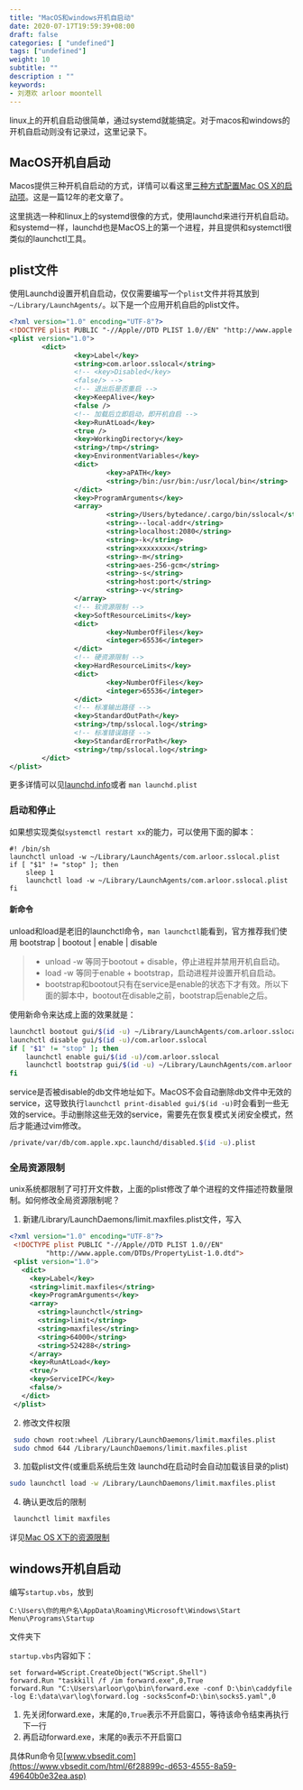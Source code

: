 ```yaml
---
title: "MacOS和windows开机自启动"
date: 2020-07-17T19:59:39+08:00
draft: false
categories: [ "undefined"]
tags: ["undefined"]
weight: 10
subtitle: ""
description : ""
keywords:
- 刘港欢 arloor moontell
---
```


linux上的开机自启动很简单，通过systemd就能搞定。对于macos和windows的开机自启动则没有记录过，这里记录下。
<!--more-->

## MacOS开机自启动

Macos提供三种开机自启动的方式，详情可以看这里[三种方式配置Mac OS X的启动项](https://blog.csdn.net/abby_sheen/article/details/7817198)。这是一篇12年的老文章了。

这里挑选一种和linux上的systemd很像的方式，使用launchd来进行开机自启动。和systemd一样，launchd也是MacOS上的第一个进程，并且提供和systemctl很类似的launchctl工具。

## plist文件

使用Launchd设置开机自启动，仅仅需要编写一个`plist`文件并将其放到`~/Library/LaunchAgents/`。以下是一个应用开机自启的plist文件。

```xml
<?xml version="1.0" encoding="UTF-8"?>
<!DOCTYPE plist PUBLIC "-//Apple//DTD PLIST 1.0//EN" "http://www.apple.com/DTDs/PropertyList-1.0.dtd">
<plist version="1.0">
        <dict>
                <key>Label</key>
                <string>com.arloor.sslocal</string>
                <!-- <key>Disabled</key>          
                <false/> -->
                <!-- 退出后是否重启 -->
                <key>KeepAlive</key>
                <false />
                <!-- 加载后立即启动，即开机自启 -->
                <key>RunAtLoad</key>
                <true />
                <key>WorkingDirectory</key>
                <string>/tmp</string>
                <key>EnvironmentVariables</key>
                <dict>
                        <key>aPATH</key>
                        <string>/bin:/usr/bin:/usr/local/bin</string>
                </dict>
                <key>ProgramArguments</key>
                <array>
                        <string>/Users/bytedance/.cargo/bin/sslocal</string>
                        <string>--local-addr</string>
                        <string>localhost:2080</string>
                        <string>-k</string>
                        <string>xxxxxxxx</string>
                        <string>-m</string>
                        <string>aes-256-gcm</string>
                        <string>-s</string>
                        <string>host:port</string>
                        <string>-v</string>
                </array>
                <!-- 软资源限制 -->
                <key>SoftResourceLimits</key>
                <dict>
                        <key>NumberOfFiles</key>
                        <integer>65536</integer>
                </dict>
                <!-- 硬资源限制 -->
                <key>HardResourceLimits</key>
                <dict>
                        <key>NumberOfFiles</key>
                        <integer>65536</integer>
                </dict>
                <!-- 标准输出路径 -->
                <key>StandardOutPath</key>
                <string>/tmp/sslocal.log</string>
                <!-- 标准错误路径 -->
                <key>StandardErrorPath</key>
                <string>/tmp/sslocal.log</string>
        </dict>
</plist>
```

更多详情可以见[launchd.info](https://www.launchd.info/)或者 `man launchd.plist`

### 启动和停止

如果想实现类似`systemctl restart xx`的能力，可以使用下面的脚本：

```
#! /bin/sh
launchctl unload -w ~/Library/LaunchAgents/com.arloor.sslocal.plist
if [ "$1" != "stop" ]; then
    sleep 1
    launchctl load -w ~/Library/LaunchAgents/com.arloor.sslocal.plist
fi
```

#### 新命令

unload和load是老旧的launchctl命令，`man launchctl`能看到，官方推荐我们使用 bootstrap | bootout | enable | disable
> - unload -w 等同于bootout + disable，停止进程并禁用开机自启动。
> - load -w 等同于enable + bootstrap，启动进程并设置开机自启动。 
> - bootstrap和bootout只有在service是enable的状态下才有效。所以下面的脚本中，bootout在disable之前，bootstrap后enable之后。

使用新命令来达成上面的效果就是：

```bash
launchctl bootout gui/$(id -u) ~/Library/LaunchAgents/com.arloor.sslocal.plist
launchctl disable gui/$(id -u)/com.arloor.sslocal
if [ "$1" != "stop" ]; then
    launchctl enable gui/$(id -u)/com.arloor.sslocal
    launchctl bootstrap gui/$(id -u) ~/Library/LaunchAgents/com.arloor.sslocal.plist
fi
```

service是否被disable的db文件地址如下。MacOS不会自动删除db文件中无效的service，这导致执行`launchctl print-disabled gui/$(id -u)`时会看到一些无效的service。手动删除这些无效的service，需要先在恢复模式关闭安全模式，然后才能通过vim修改。

```bash
/private/var/db/com.apple.xpc.launchd/disabled.$(id -u).plist 
```

### 全局资源限制

unix系统都限制了可打开文件数，上面的plist修改了单个进程的文件描述符数量限制。如何修改全局资源限制呢？

1. 新建/Library/LaunchDaemons/limit.maxfiles.plist文件，写入

```xml
<?xml version="1.0" encoding="UTF-8"?>  
 <!DOCTYPE plist PUBLIC "-//Apple//DTD PLIST 1.0//EN"  
         "http://www.apple.com/DTDs/PropertyList-1.0.dtd">
 <plist version="1.0">  
   <dict>
     <key>Label</key>
     <string>limit.maxfiles</string>
     <key>ProgramArguments</key>
     <array>
       <string>launchctl</string>
       <string>limit</string>
       <string>maxfiles</string>
       <string>64000</string>
       <string>524288</string>
     </array>
     <key>RunAtLoad</key>
     <true/>
     <key>ServiceIPC</key>
     <false/>
   </dict>
 </plist>
```

2. 修改文件权限

```bash
 sudo chown root:wheel /Library/LaunchDaemons/limit.maxfiles.plist
 sudo chmod 644 /Library/LaunchDaemons/limit.maxfiles.plist
```

3. 加载plist文件(或重启系统后生效 launchd在启动时会自动加载该目录的plist)

```bash
sudo launchctl load -w /Library/LaunchDaemons/limit.maxfiles.plist
```

4. 确认更改后的限制

```bash
 launchctl limit maxfiles
```

详见[Mac OS X下的资源限制](https://zidongwudaijun.com/2017/02/max-osx-ulimit/)

## windows开机自启动

编写`startup.vbs`，放到

```
C:\Users\你的用户名\AppData\Roaming\Microsoft\Windows\Start Menu\Programs\Startup
```

文件夹下

`startup.vbs`内容如下：

```
set forward=WScript.CreateObject("WScript.Shell")
forward.Run "taskkill /f /im forward.exe",0,True
forward.Run "C:\Users\arloor\go\bin\forward.exe -conf D:\bin\caddyfile -log E:\data\var\log\forward.log -socks5conf=D:\bin\socks5.yaml",0
```

1. 先关闭forward.exe，末尾的`0,True`表示不开启窗口，等待该命令结束再执行下一行
2. 再启动forward.exe，末尾的`0`表示不开启窗口

具体Run命令见[www.vbsedit.com](https://www.vbsedit.com/html/6f28899c-d653-4555-8a59-49640b0e32ea.asp)